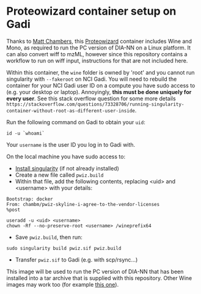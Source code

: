# Proteowizard container setup on Gadi 

Thanks to [Matt Chambers](https://github.com/chambm), this [Proteowizard](https://proteowizard.sourceforge.io/) container includes Wine and Mono, as required to run the PC version of DIA-NN on a Linux platform. It can also convert wiff to mzML, however since this repository contains a workflow to run on wiff input, instructions for that are not included here. 

Within this container, the `wine` folder is owned by 'root' and you cannot run singularity with `--fakeroot` on NCI Gadi. You will need to rebuild the container for your NCI Gadi user ID on a compute you have sudo access to (e.g. your desktop or laptop). Annoyingly, **this must be done uniquely for every user**. See this stack overflow question for some more details `https://stackoverflow.com/questions/73328706/running-singularity-container-without-root-as-different-user-inside`.

Run the following command on Gadi to obtain your `uid`:
```
id -u `whoami`
```

Your `username` is the user ID you log in to Gadi with. 

On the local machine you have sudo access to:

- [Install singularity](https://docs.sylabs.io/guides/3.0/user-guide/installation.html) (if not already installed)
- Create a new file called `pwiz.build`
- Within that file, add the following contents, replacing \<uid\> and \<username\> with your details:

```
Bootstrap: docker
From: chambm/pwiz-skyline-i-agree-to-the-vendor-licenses
%post

useradd -u <uid> <username>
chown -Rf --no-preserve-root <username> /wineprefix64
```
- Save `pwiz.build`, then run:

```
sudo singularity build pwiz.sif pwiz.build
```
- Transfer `pwiz.sif` to Gadi (e.g. with scp/rsync...)

This image will be used to run the PC version of DIA-NN that has been installed into a tar archive that is supplied with this repository. Other Wine images may work too (for example [this one](https://hub.docker.com/r/uvarc/wine)). 